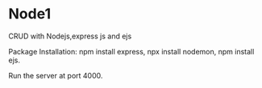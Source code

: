 # Node1
CRUD with Nodejs,express js and ejs

Package Installation:
npm install express,
npx install nodemon,
npm install ejs.
   
Run the server at port 4000.

